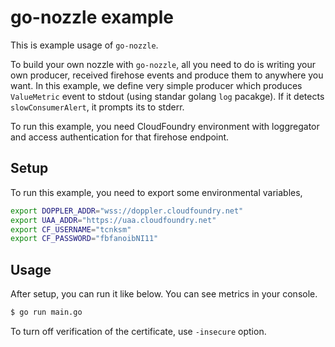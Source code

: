 # go-nozzle example

This is example usage of `go-nozzle`.

To build your own nozzle with `go-nozzle`, all you need to do is writing your own producer, received firehose events and produce them to anywhere you want. In this example, we define very simple producer which produces `ValueMetric` event to stdout (using standar golang `log` pacakge). If it detects `slowConsumerAlert`, it prompts its to stderr.

To run this example, you need CloudFoundry environment with loggregator and access authentication for that firehose endpoint.

## Setup

To run this example, you need to export some environmental variables,

```bash
export DOPPLER_ADDR="wss://doppler.cloudfoundry.net"
export UAA_ADDR="https://uaa.cloudfoundry.net"
export CF_USERNAME="tcnksm"
export CF_PASSWORD="fbfanoibNI11"
```

## Usage

After setup, you can run it like below. You can see metrics in your console.

```bash
$ go run main.go
```

To turn off verification of the certificate, use `-insecure` option.


